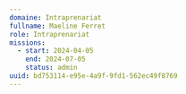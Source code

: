 ```yaml
---
domaine: Intraprenariat
fullname: Maeline Ferret
role: Intraprenariat
missions:
  - start: 2024-04-05
    end: 2024-07-05
    status: admin
uuid: bd753114-e95e-4a9f-9fd1-562ec49f8769
---
```

